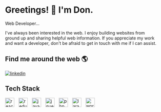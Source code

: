 # Greetings! 👋 I'm Don.

Web Developer...

I've always been interested in the web. I enjoy building websites from ground up and sharing helpful web information.
If you appreciate my work and want a developer, don't be afraid to get in touch with me if I can assist.

## Find me around the web 🌎
[![linkedin](https://img.shields.io/badge/linkedin-0A66C2?style=for-the-badge&logo=linkedin&logoColor=white)](https://www.linkedin.com/in/dooyong-nsaako/)


## Tech Stack

<img alt="react" width="30px" style="padding-right:10px;" src="https://cdn.jsdelivr.net/gh/devicons/devicon/icons/react/react-original-wordmark.svg" />

<img alt="redux" width="30px" style="padding-right:10px;" src="https://cdn.jsdelivr.net/gh/devicons/devicon/icons/redux/redux-original.svg" />

<img alt="javascript" width="30px" style="padding-right:10px;" src="https://cdn.jsdelivr.net/gh/devicons/devicon/icons/javascript/javascript-original.svg" />

<img alt="jquery" width="30px" style="padding-right:10px;" src="https://cdn.jsdelivr.net/gh/devicons/devicon/icons/jquery/jquery-plain-wordmark.svg" />

<img alt="php" width="30px" style="padding-right:10px;" src="https://cdn.jsdelivr.net/gh/devicons/devicon/icons/php/php-plain.svg" />

<img alt="laravel" width="30px" style="padding-right:10px;" src="https://cdn.jsdelivr.net/gh/devicons/devicon/icons/laravel/laravel-plain-wordmark.svg" />

<img alt="wordpress" width="30px" style="padding-right:10px;" src="https://cdn.jsdelivr.net/gh/devicons/devicon/icons/wordpress/wordpress-original.svg" />
          
 
